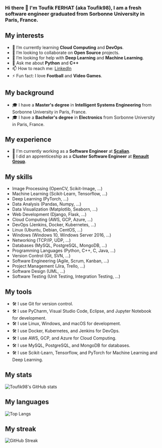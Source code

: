 ### Hi there 👋 I'm Toufik FERHAT (aka Toufik98), I am a fresh software engineer graduated from Sorbonne University in Paris, France.  

## My interests
- 🌱 I’m currently learning **Cloud Computing** and **DevOps**.
- 👯 I’m looking to collaborate on **Open Source** projects.
- 🤔 I’m looking for help with **Deep Learning** and **Machine Learning**.
- 💬 Ask me about **Python** and **C++**
- 📫 How to reach me: [LinkedIn](https://www.linkedin.com/in/toufik-ferhat/)
- ⚡ Fun fact: I love **Football** and **Video Games**.


## My background
- 🎓 I have a **Master's degree** in **Intelligent Systems Engineering** from Sorbonne University in Paris, France.
- 🎓 I have a **Bachelor's degree** in **Electronics** from Sorbonne University in Paris, France.

## My experience
- 🏢 I'm currently working as a **Software Engineer** at **[Scalian](https://www.scalian.com/)**.
- 🏢 I did an apprenticeship as a **Cluster Software Engineer** at **[Renault Group](https://www.renault.com/)**.

## My skills
- Image Processing (OpenCV, Scikit-Image, ...)
- Machine Learning (Scikit-Learn, Tensorflow, ...)
- Deep Learning (PyTorch, ...)
- Data Analysis (Pandas, Numpy, ...)
- Data Visualization (Matplotlib, Seaborn, ...)
- Web Development (Django, Flask, ...)
- Cloud Computing (AWS, GCP, Azure, ...)
- DevOps (Jenkins, Docker, Kubernetes, ...)
- Linux (Ubuntu, Debian, CentOS, ...)
- Windows (Windows 10, Windows Server 2016, ...)
- Networking (TCP/IP, UDP, ...)
- Databases (MySQL, PostgreSQL, MongoDB, ...)
- Programming Languages (Python, C++, C, Java, ...)
- Version Control (Git, SVN, ...)
- Software Engineering (Agile, Scrum, Kanban, ...)
- Project Management (Jira, Trello, ...)
- Software Design (UML, ...)
- Software Testing (Unit Testing, Integration Testing, ...)



## My tools
- 🛠 I use Git for version control.
- 🛠 I use PyCharm, Visual Studio Code, Eclipse, and Jupyter Notebook for development.
- 🛠 I use Linux, Windows, and macOS for development.
- 🛠 I use Docker, Kubernetes, and Jenkins for DevOps.
- 🛠 I use AWS, GCP, and Azure for Cloud Computing.
- 🛠 I use MySQL, PostgreSQL, and MongoDB for databases.
- 🛠 I use Scikit-Learn, Tensorflow, and PyTorch for Machine Learning and Deep Learning.



## My stats
![Toufik98's GitHub stats](https://github-readme-stats.vercel.app/api?username=Toufik98&show_icons=true&theme=radical)

## My languages
![Top Langs](https://github-readme-stats.vercel.app/api/top-langs/?username=Toufik98&theme=radical)


## My streak
![GitHub Streak](https://github-readme-streak-stats.herokuapp.com/?user=Toufik98&theme=radical)




